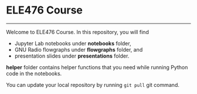 # ELE476 Course
---
Welcome to ELE476 Course. In this repository, you will find
* Jupyter Lab notebooks under **notebooks** folder,
* GNU Radio flowgraphs under **flowgraphs** folder, and
* presentation slides under **presentations** folder.

**helper** folder contains helper functions that you need while running Python code in the notebooks. 

You can update your local repository by running `git pull` git command. 
